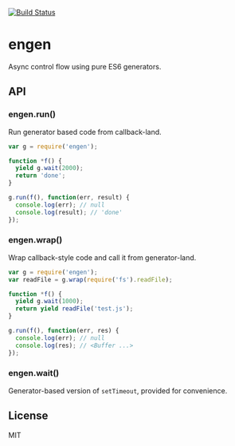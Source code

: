 [![Build Status](https://travis-ci.org/storehouse/engen.svg?branch=master)](http://travis-ci.org/storehouse/engen)

engen
=====

Async control flow using pure ES6 generators.

API
---

### engen.run()

Run generator based code from callback-land.

```javascript
var g = require('engen');

function *f() {
  yield g.wait(2000);
  return 'done';
}

g.run(f(), function(err, result) {
  console.log(err); // null
  console.log(result); // 'done'
});

```

### engen.wrap()

Wrap callback-style code and call it from generator-land.

```javascript
var g = require('engen');
var readFile = g.wrap(require('fs').readFile);

function *f() {
  yield g.wait(1000);
  return yield readFile('test.js');
}

g.run(f(), function(err, res) {
  console.log(err); // null
  console.log(res); // <Buffer ...>
});
```

### engen.wait()

Generator-based version of `setTimeout`, provided for convenience.

License
-------

MIT
